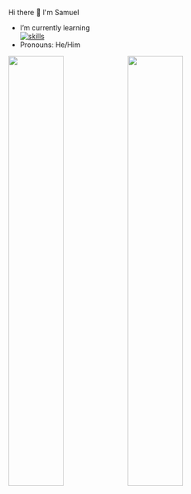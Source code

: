 Hi there 👋 I'm Samuel
- I’m currently learning <br> [![skills](https://skillicons.dev/icons?i=js,py,html,css)](https://skillicons.dev)
- Pronouns: He/Him
<img align="left" width="47%" src="https://github-readme-stats.vercel.app/api?username=SamuelWoszak&show_icons=true&theme=radical" />
<img align="left" width="47%" src="https://github-readme-stats.vercel.app/api/top-langs/?username=SamuelWoszak&show_icons=true&theme=radical"/>


